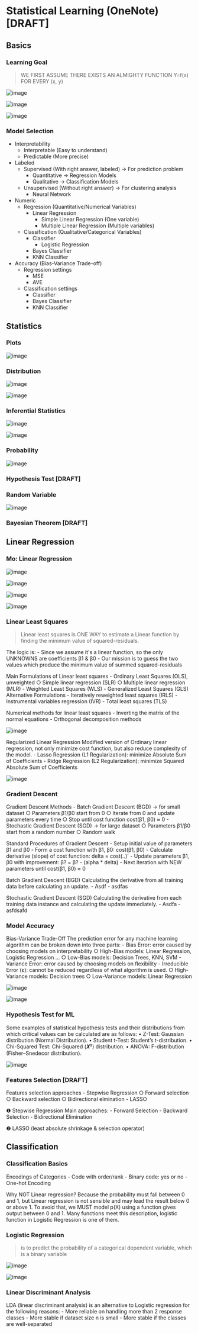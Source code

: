 # Statistical Learning (OneNote) [DRAFT]

## Basics

### Learning Goal

> WE FIRST ASSUME THERE EXISTS AN ALMIGHTY FUNCTION Y=f(x) FOR EVERY (x, y)

![image](https://user-images.githubusercontent.com/14041622/52003406-65853580-24ff-11e9-9018-24879bba28cb.png)

![image](https://user-images.githubusercontent.com/14041622/52003388-58684680-24ff-11e9-81a7-dd190f965896.png)

![image](https://user-images.githubusercontent.com/14041622/52003395-5e5e2780-24ff-11e9-99b5-80128722d3cd.png)



### Model Selection

- Interpretability
    - Interpretable (Easy to understand)
    - Predictable (More precise)
- Labeled
    - Supervised (With right answer, labeled)  -> For prediction problem
        - Quantitative -> Regression Models
        - Qualitative -> Classification Models
    - Unsupervised (Without right answer)  -> For clustering analysis
        - Neural Network
- Numeric
    - Regression (Quantitative/Numerical Variables)
        - Linear Regression
            - Simple Linear Regression (One variable)
            - Multiple Linear Regression (Multiple variables)
    - Classification (Qualitative/Categorical Variables)
        - Classifier
            - Logistic Regression
        - Bayes Classifier
        - KNN Classifier
- Accuracy (Bias-Variance Trade-off)
    - Regression settings
        - MSE
        - AVE
    - Classification settings
        - Classifier
        - Bayes Classifier
        - KNN Classifier




## Statistics

### Plots

![image](https://user-images.githubusercontent.com/14041622/52002995-4d60e680-24fe-11e9-8350-985237eac321.png)

### Distribution

![image](https://user-images.githubusercontent.com/14041622/52003007-52259a80-24fe-11e9-9ec7-242e9316018c.png)

![image](https://user-images.githubusercontent.com/14041622/52003011-5487f480-24fe-11e9-961a-8dd440ba40bc.png)


### Inferential Statistics

![image](https://user-images.githubusercontent.com/14041622/52003018-6073b680-24fe-11e9-8198-88956d05d9a1.png)

![image](https://user-images.githubusercontent.com/14041622/52003024-62d61080-24fe-11e9-894b-f459cc0775e9.png)


### Probability

![image](https://user-images.githubusercontent.com/14041622/52003034-68335b00-24fe-11e9-9df8-76490b982206.png)


### Hypothesis Test [DRAFT]



### Random Variable

![image](https://user-images.githubusercontent.com/14041622/52003045-71bcc300-24fe-11e9-8066-f5eb405c08df.png)


### Bayesian Theorem [DRAFT]



## Linear Regression


### Mo: Linear Regression

![image](https://user-images.githubusercontent.com/14041622/52003501-a67d4a00-24ff-11e9-8e5c-c9009ab80f05.png)

![image](https://user-images.githubusercontent.com/14041622/52003512-aed58500-24ff-11e9-80ce-15c4cbf564eb.png)

![image](https://user-images.githubusercontent.com/14041622/52003533-c1e85500-24ff-11e9-91ca-7373b009c8de.png)

![image](https://user-images.githubusercontent.com/14041622/52003546-cc0a5380-24ff-11e9-93c5-ca2f7d2cd6cd.png)


### Linear Least Squares

> Linear least squares is ONE WAY to estimate a Linear function by finding the minimum value of squared-residuals.

The logic is:
	- Since we assume it's a linear function, so the only UNKNOWNS are coefficients β1 & β0
	- Our mission is to guess the two values which produce the minimum value of summed squared-residuals
	
Main Formulations of Linear least squares
	- Ordinary Least Squares (OLS), unweighted
		○ Simple linear regression (SLR)
		○ Multiple linear regression (MLR)
	- Weighted Least Squares (WLS)
	- Generalized Least Squares (GLS) 
Alternative Formulations
	- Iteratively reweighted least squares (IRLS)
	- Instrumental variables regression (IVR)
	- Total least squares (TLS)

Numerical methods for linear least squares
	- Inverting the matrix of the normal equations
	- Orthogonal decomposition methods

![image](https://user-images.githubusercontent.com/14041622/52003576-e2181400-24ff-11e9-87b9-77c1890317b5.png)

Regularized Linear Regression
Modified version of Ordinary linear regression, not only minimize cost function,
but also reduce complexity of the model.
	- Lasso Regression (L1 Regularization): minimize Absolute Sum of Coefficients
	- Ridge Regression (L2 Regularization): minimize Squared Absolute Sum of Coefficients

![image](https://user-images.githubusercontent.com/14041622/52003590-e8a68b80-24ff-11e9-9534-760188cf28e3.png)


### Gradient Descent

Gradient Descent Methods
	- Batch Gradient Descent (BGD)  -> for small dataset
		○ Parameters β1/β0 start from 0
		○ Iterate from 0 and update parameters every time
		○ Stop until cost function cost(β1, β0) ≈ 0
	- Stochastic Gradient Descent (SGD) -> for large dataset
		○ Parameters β1/β0 start from a random number
		○ Random walk

Standard Procedures of Gradient Descent
	- Setup initial value of parameters β1 and β0
	- Form a cost function with β1, β0: cost(β1, β0)
	- Calculate derivative (slope) of cost function: delta = cost(..)'
	- Update parameters β1, β0 with improvement: β? = β? - (alpha * delta)
	- Next iteration with NEW parameters until cost(β1, β0) ≈ 0


Batch Gradient Descent (BGD) 
Calculating the derivative from all training data before calculating an update. 
	- Asdf
	- asdfas

Stochastic Gradient Descent (SGD) 
Calculating the derivative from each training data instance and calculating the update immediately. 
	- Asdfa
	- asfdsafd



### Model Accuracy

Bias-Variance Trade-Off
The prediction error for any machine learning algorithm can be broken down into three parts: 
	- Bias Error: error caused by choosing models on interpretability
		○ High-Bias models: Linear Regression, Logistic Regression …
		○ Low-Bias models: Decision Trees, KNN, SVM
	- Variance Error: error caused by choosing models on flexibility
	- Irreducible Error (ε): cannot be reduced regardless of what algorithm is used. 
		○ High-Variance models: Decision trees
		○ Low-Variance models: Linear Regression

![image](https://user-images.githubusercontent.com/14041622/52003083-91ec8200-24fe-11e9-9a3a-d297425e7de3.png)

![image](https://user-images.githubusercontent.com/14041622/52003093-9dd84400-24fe-11e9-91cd-b787d53f0a0b.png)


### Hypothesis Test for ML

Some examples of statistical hypothesis tests and their distributions from which critical values can be calculated are as follows:
• Z-Test: Gaussian distribution (Normal Distribution).
• Student t-Test: Student’s t-distribution.
• Chi-Squared Test: Chi-Squared (𝜲²) distribution.
• ANOVA: F-distribution (Fisher–Snedecor distribution).

![image](https://user-images.githubusercontent.com/14041622/52003128-b6e0f500-24fe-11e9-8ce2-0f35f35ca61d.png)


### Features Selection [DRAFT]

Features selection approaches
	- Stepwise Regression
		○ Forward selection
		○ Backward selection
		○ Bidirectional elmination
	- LASSO

❶ Stepwise Regression
Main approaches:
	- Forward Selection
	- Backward Selection
	- Bidirectional Elimination

❷ LASSO (least absolute shrinkage & selection operator)


## Classification

### Classification Basics

Encodings of Categories
	- Code with order/rank
	- Binary code: yes or no
	- One-hot Encoding


Why NOT Linear regression?
Because the probability must fall between 0 and 1,
but Linear regression is not sensible and may lead the
result below 0 or above 1.
To avoid that, we MUST model p(X) using a function gives
output between 0 and 1. 
Many functions meet this description, logistic function in 
Logistic Regression is one of them.



### Logistic Regression

> is to predict the probability of a categorical dependent variable, which is a binary variable

![image](https://user-images.githubusercontent.com/14041622/52003251-f4458280-24fe-11e9-939e-3030ee632085.png)

![image](https://user-images.githubusercontent.com/14041622/52003257-f90a3680-24fe-11e9-8767-66e0aea3d021.png)


### Linear Discriminant Analysis

LDA (linear discriminant analysis) is an alternative
to Logistic regression for the following reasons:
	- More reliable on handling more than 2 response classes
	- More stable if dataset size n is small
	- More stable if the classes are well-separated
